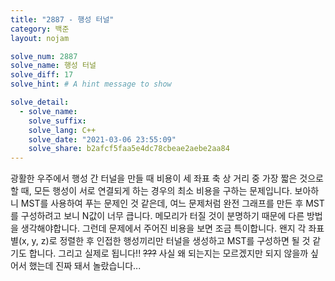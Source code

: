 ```yaml
---
title: "2887 - 행성 터널"
category: 백준
layout: nojam

solve_num: 2887
solve_name: 행성 터널
solve_diff: 17
solve_hint: # A hint message to show

solve_detail:
  - solve_name:
    solve_suffix:
    solve_lang: C++
    solve_date: "2021-03-06 23:55:09"
    solve_share: b2afcf5faa5e4dc78cbeae2aebe2aa84
---
```


광활한 우주에서 행성 간 터널을 만들 때 비용이 세 좌표 축 상 거리 중 가장 짧은 것으로 할 때, 모든 행성이 서로 연결되게 하는 경우의 최소 비용을 구하는 문제입니다. 보아하니 MST를 사용하여 푸는 문제인 것 같은데, 여느 문제처럼 완전 그래프를 만든 후 MST를 구성하려고 보니 N값이 너무 큽니다. 메모리가 터질 것이 분명하기 때문에 다른 방법을 생각해야합니다. 그런데 문제에서 주어진 비용을 보면 조금 특이합니다. 왠지 각 좌표 별(x, y, z)로 정렬한 후 인접한 행성끼리만 터널을 생성하고 MST를 구성하면 될 것 같기도 합니다. 그리고 실제로 됩니다!! ~~???~~ 사실 왜 되는지는 모르겠지만 되지 않을까 싶어서 했는데 진짜 돼서 놀랐습니다...
